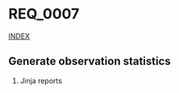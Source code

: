 REQ_0007
========
[INDEX](https://github.com/guycole/mellow-hyena/blob/main/requirement/INDEX.md)

## Generate observation statistics

1. Jinja reports
